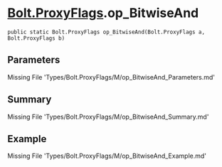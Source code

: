 # [Bolt.ProxyFlags](Types/Bolt.ProxyFlags.md).op_BitwiseAnd
`public static Bolt.ProxyFlags op_BitwiseAnd(Bolt.ProxyFlags a, Bolt.ProxyFlags b)`
## Parameters
Missing File 'Types/Bolt.ProxyFlags/M/op_BitwiseAnd_Parameters.md'
## Summary
Missing File 'Types/Bolt.ProxyFlags/M/op_BitwiseAnd_Summary.md'
## Example
Missing File 'Types/Bolt.ProxyFlags/M/op_BitwiseAnd_Example.md'
